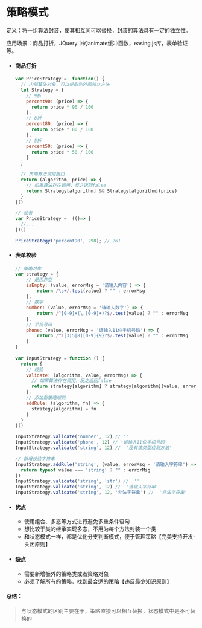 # 策略模式

定义：将一组算法封装，使其相互间可以替换，封装的算法具有一定的独立性。

应用场景：商品打折，JQuery中的animate缓冲函数，easing.js库，表单验证等。

- #### 商品打折

  ```js
  var PriceStrategy =  function() {
    // 内部算法对象，可以提取到外部独立方法
    let Strategy = {
      // 9折 
      percent90: (price) => {
        return price * 90 / 100
      },
      // 8折 
      percent80: (price) => {
        return price * 80 / 100
      },
      // 5折
      percent50: (price) => {
        return price * 50 / 100
      }
    }
  
    // 策略算法调用接口
    return (algorithm, price) => {
      // 如果算法存在调用，反之返回false
      return Strategy[algorithm] && Strategy[algorithm](price)
    }
  }()
  
  // 或者
  var PriceStrategy =  (()=> {
    //...
  })()
  
  PriceStrategy('percent90', 290); // 261
  ```
  
  


- #### 表单校验

  ```js
  // 策略对象
  var strategy = {
      // 是否非空 
      isEmpty: (value, errorMsg = '请输入内容') => {
          return /\s+/.test(value) ? "" : errorMsg
      },
      // 数字
      number: (value, errorMsg = '请输入数字') => {
          return /^[0-9]+(\.[0-9]+)?$/.test(value) ? "" : errorMsg
      },
      // 手机号码
      phone: (value, errorMsg = '请输入11位手机号码') => {
          return /^1[3|5|8][0-9]{9}?$/.test(value) ? "" : errorMsg
      }
  }
    
  var InputStrategy = function () {
    return {
      // 校验
      validate: (algorithm, value, errorMsg) => {
        // 如果算法存在调用，反之返回false
        return strategy[algorithm] ? strategy[algorithm](value, errorMsg) : '没有该类型检测方法'
      },
      // 添加新策略规则
      addRule: (algorithm, fn) => {
        strategy[algorithm] = fn
      }
    }
  }()
  
  InputStrategy.validate('number', 12) // ''
  InputStrategy.validate('phone', 12) // '请输入11位手机号码'
  InputStrategy.validate('string', 12) //  '没有该类型检测方法'
  
  // 新增校验字符串
  InputStrategy.addRule('string', (value, errorMsg = '请输入字符串') => {
    return typeof value === 'string' ? "" : errorMsg
  })
  InputStrategy.validate('string', 'str') //  ''
  InputStrategy.validate('string', 12) //  '请输入字符串'
  InputStrategy.validate('string', 12, '非法字符串') //  '非法字符串'
  
  ```

- #### 优点

  - 使用组合、多态等方式进行避免多重条件语句
  - 想比较于类的继承实现多态，不用为每个方法封装一个类
  - 和状态模式一样，都是优化分支判断模式，便于管理策略【完美支持开发-关闭原则】

- #### 缺点

  - 需要新增额外的策略类或者策略对象
  - 必须了解所有的策略，找到最合适的策略【违反最少知识原则】

#### 总结：

> 与状态模式的区别主要在于，策略直接可以相互替换，状态模式中是不可替换的